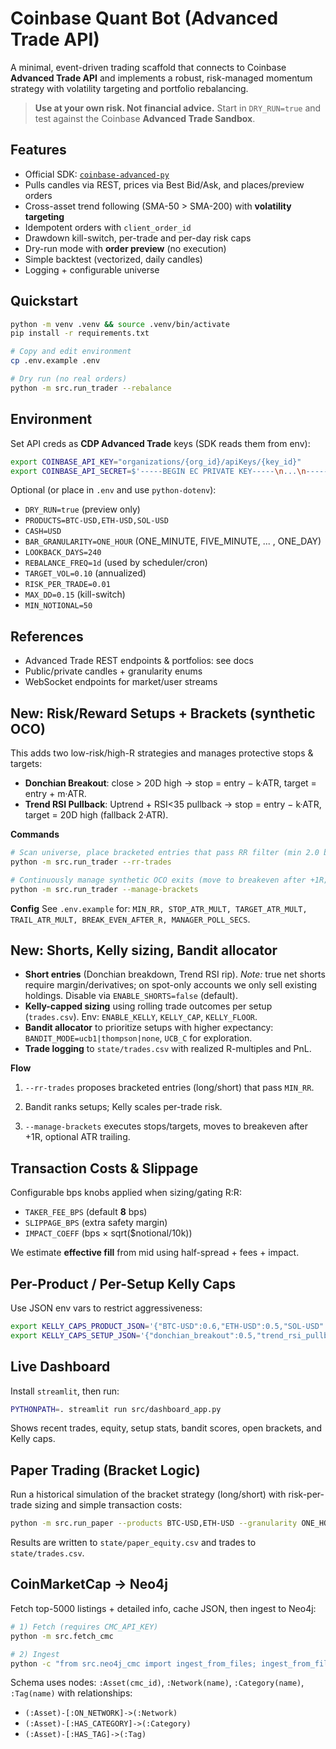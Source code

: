 # Coinbase Quant Bot (Advanced Trade API)

A minimal, event-driven trading scaffold that connects to Coinbase **Advanced Trade API** and implements a robust,
risk-managed momentum strategy with volatility targeting and portfolio rebalancing.

> **Use at your own risk. Not financial advice.** Start in `DRY_RUN=true` and test against the Coinbase **Advanced Trade Sandbox**.

## Features
- Official SDK: [`coinbase-advanced-py`](https://github.com/coinbase/coinbase-advanced-py)
- Pulls candles via REST, prices via Best Bid/Ask, and places/preview orders
- Cross-asset trend following (SMA-50 > SMA-200) with **volatility targeting**
- Idempotent orders with `client_order_id`
- Drawdown kill-switch, per-trade and per-day risk caps
- Dry-run mode with **order preview** (no execution)
- Simple backtest (vectorized, daily candles)
- Logging + configurable universe

## Quickstart

```bash
python -m venv .venv && source .venv/bin/activate
pip install -r requirements.txt

# Copy and edit environment
cp .env.example .env

# Dry run (no real orders)
python -m src.run_trader --rebalance
```

## Environment
Set API creds as **CDP Advanced Trade** keys (SDK reads them from env):

```bash
export COINBASE_API_KEY="organizations/{org_id}/apiKeys/{key_id}"
export COINBASE_API_SECRET=$'-----BEGIN EC PRIVATE KEY-----\n...\n-----END EC PRIVATE KEY-----\n'
```

Optional (or place in `.env` and use `python-dotenv`):
- `DRY_RUN=true` (preview only)
- `PRODUCTS=BTC-USD,ETH-USD,SOL-USD`
- `CASH=USD`
- `BAR_GRANULARITY=ONE_HOUR` (ONE_MINUTE, FIVE_MINUTE, ... , ONE_DAY)
- `LOOKBACK_DAYS=240`
- `REBALANCE_FREQ=1d` (used by scheduler/cron)
- `TARGET_VOL=0.10` (annualized)
- `RISK_PER_TRADE=0.01`
- `MAX_DD=0.15` (kill-switch)
- `MIN_NOTIONAL=50`

## References
- Advanced Trade REST endpoints & portfolios: see docs
- Public/private candles + granularity enums
- WebSocket endpoints for market/user streams



## New: Risk/Reward Setups + Brackets (synthetic OCO)
This adds two low-risk/high-R strategies and manages protective stops & targets:

- **Donchian Breakout**: close > 20D high → stop = entry − k·ATR, target = entry + m·ATR.
- **Trend RSI Pullback**: Uptrend + RSI<35 pullback → stop = entry − k·ATR, target = 20D high (fallback 2·ATR).

**Commands**
```bash
# Scan universe, place bracketed entries that pass RR filter (min 2.0 by default)
python -m src.run_trader --rr-trades

# Continuously manage synthetic OCO exits (move to breakeven after +1R; optional ATR trailing)
python -m src.run_trader --manage-brackets
```

**Config**
See `.env.example` for:
`MIN_RR, STOP_ATR_MULT, TARGET_ATR_MULT, TRAIL_ATR_MULT, BREAK_EVEN_AFTER_R, MANAGER_POLL_SECS`.


## New: Shorts, Kelly sizing, Bandit allocator
- **Short entries** (Donchian breakdown, Trend RSI rip). *Note:* true net shorts require margin/derivatives; on spot-only accounts we only sell existing holdings. Disable via `ENABLE_SHORTS=false` (default).
- **Kelly-capped sizing** using rolling trade outcomes per setup (`trades.csv`). Env: `ENABLE_KELLY`, `KELLY_CAP`, `KELLY_FLOOR`.
- **Bandit allocator** to prioritize setups with higher expectancy: `BANDIT_MODE=ucb1|thompson|none`, `UCB_C` for exploration.
- **Trade logging** to `state/trades.csv` with realized R-multiples and PnL.

**Flow**
1. `--rr-trades` proposes bracketed entries (long/short) that pass `MIN_RR`.

2. Bandit ranks setups; Kelly scales per-trade risk.

3. `--manage-brackets` executes stops/targets, moves to breakeven after +1R, optional ATR trailing.




## Transaction Costs & Slippage
Configurable bps knobs applied when sizing/gating R:R:
- `TAKER_FEE_BPS` (default **8** bps)
- `SLIPPAGE_BPS` (extra safety margin)
- `IMPACT_COEFF` (bps × sqrt($notional/10k))

We estimate **effective fill** from mid using half-spread + fees + impact.

## Per-Product / Per-Setup Kelly Caps
Use JSON env vars to restrict aggressiveness:
```bash
export KELLY_CAPS_PRODUCT_JSON='{"BTC-USD":0.6,"ETH-USD":0.5,"SOL-USD":0.4}'
export KELLY_CAPS_SETUP_JSON='{"donchian_breakout":0.5,"trend_rsi_pullback":0.4,"donchian_breakdown":0.5,"trend_rsi_rip":0.4}'
```

## Live Dashboard
Install `streamlit`, then run:
```bash
PYTHONPATH=. streamlit run src/dashboard_app.py
```
Shows recent trades, equity, setup stats, bandit scores, open brackets, and Kelly caps.


## Paper Trading (Bracket Logic)
Run a historical simulation of the bracket strategy (long/short) with risk-per-trade sizing and simple transaction costs:
```bash
python -m src.run_paper --products BTC-USD,ETH-USD --granularity ONE_HOUR --lookback-days 240 --initial-cash 20000 --risk-per-trade 0.01 --min-rr 2.0
```
Results are written to `state/paper_equity.csv` and trades to `state/trades.csv`.

## CoinMarketCap → Neo4j
Fetch top-5000 listings + detailed info, cache JSON, then ingest to Neo4j:
```bash
# 1) Fetch (requires CMC_API_KEY)
python -m src.fetch_cmc

# 2) Ingest
python -c "from src.neo4j_cmc import ingest_from_files; ingest_from_files('data/cmc/json')"
```
Schema uses nodes: `:Asset(cmc_id)`, `:Network(name)`, `:Category(name)`, `:Tag(name)` with relationships:
- `(:Asset)-[:ON_NETWORK]->(:Network)`
- `(:Asset)-[:HAS_CATEGORY]->(:Category)`
- `(:Asset)-[:HAS_TAG]->(:Tag)`

